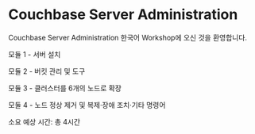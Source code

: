 # Couchbase Server Administration

Couchbase Server Administration 한국어 Workshop에 오신 것을 환영합니다.



모듈 1 - 서버 설치

모듈 2 - 버킷 관리 및 도구

모듈 3 - 클러스터를 6개의 노드로 확장

모둘 4 - 노드 정상 제거 및 복제·장애 조치·기타 명령어



소요 예상 시간: 총 4시간
